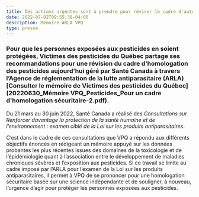 ```yaml
---
title: Des actions urgentes sont à prendre pour réviser le cadre d'autorisation des pesticides au Canada
date: 2022-07-02T09:55:38-04:00
description: Memoire ARLA VPQ 
type: presse 
---
```


### Pour que les personnes exposées aux pesticides en soient protégées, Victimes des pesticides du Québec partage ses recommandations pour une révision du cadre d'homologation des pesticides aujourd’hui géré par Santé Canada à travers l’Agence de réglementation de la lutte antiparasitaire (ARLA) [Consulter le mémoire de Victimes des pesticides du Québec](20220630_Mémoire VPQ_Pesticides_Pour un cadre d'homologation sécuritaire-2.pdf).

Du 21 mars au 30 juin 2022, Santé Canada a réalisé des *Consultations sur Renforcer davantage la protection de la santé humaine et de l’environnement : examen ciblé de la Loi sur les produits antiparasitaires*. 

C’est dans le cadre de ces consultations que VPQ a répondu aux différents objectifs énoncés en rédigeant un mémoire appuyé sur les données probantes les plus récentes issues des domaines de la toxicologie et de l’épidémiologie quant à l’association entre le développement de maladies chroniques sévères et l’exposition aux pesticides. Si ce travail se limite au cadre imposé par l’ARLA pour l’examen de la Loi sur les produits antiparasitaires, il permet à VPQ de se prononcer pour une homologation sécuritaire basée sur une science indépendante et de souligner, à nouveau, l’urgence d’agir pour protéger les personnes exposées aux pesticides. 
